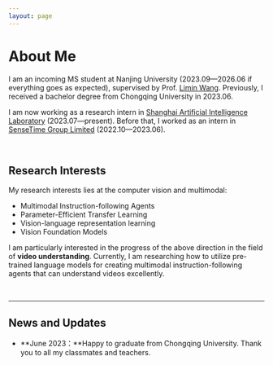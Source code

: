 ```yaml
---
layout: page
---
```


# About Me

<!-- <img src="https://leexinhao.github.io/xinhaoli.jpg" class="floatpic" width="360" height="480"> -->

I am an incoming MS student at Nanjing University (2023.09—2026.06 if everything goes as expected), supervised by Prof. [Limin Wang](https://scholar.google.com.hk/citations?user=HEuN8PcAAAAJ&hl=zh-CN&oi=ao). Previously, I received a bachelor degree from Chongqing University in 2023.06.

I am now working as a research intern in [Shanghai Artificial Intelligence Laboratory](https://www.shlab.org.cn/) (2023.07—present). Before that, I worked as an intern in  [SenseTime Group Limited](https://www.sensetime.com) (2022.10—2023.06).

<br>

<!-- ## Academic Background

**<font color='red'>[Highlight]</font> I am looking for PhD to start in 2025 Fall. Contact me if you have any leads!** [talk with me](https://calendly.com/lancecai/meet-with-lance)

- **Sep 2020 - June 2024:** Fuzhou University (BEng)
- **Sep 2020 - May 2024:** Maynooth University (BSc)
- **June 2022 - Nov 2022:** Cambridge University (Intern)

<br>

--- -->

## Research Interests

My research interests lies at the computer vision and multimodal:

- Multimodal Instruction-following Agents
- Parameter-Efficient Transfer Learning
- Vision-language representation learning
- Vision Foundation Models

I am particularly interested in the progress of the above direction in the field of **video understanding**. Currently, I am researching how to utilize pre-trained language models for creating multimodal instruction-following agents that can understand videos excellently.


<br>

---

## News and Updates

- **June 2023：**Happy to graduate from Chongqing University. Thank you to all my classmates and teachers.

<br>
